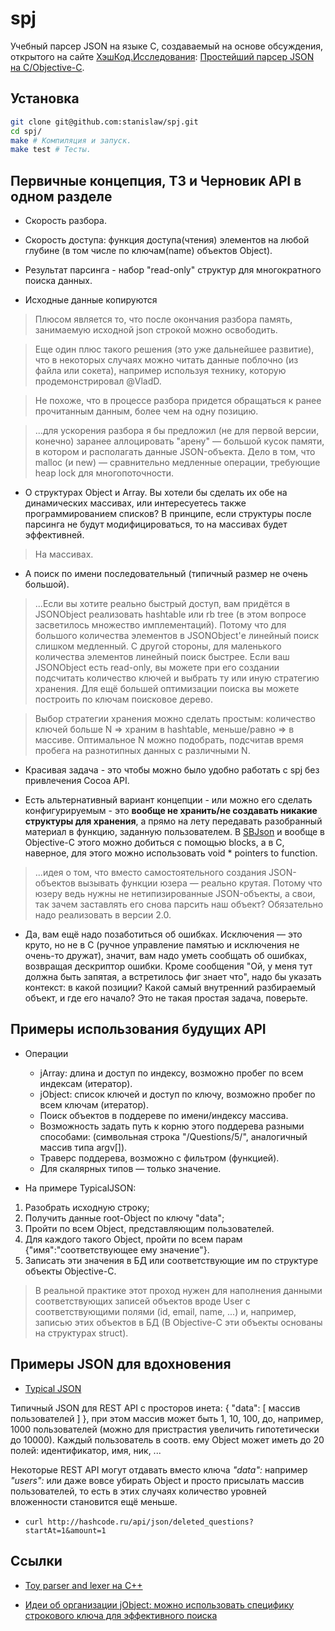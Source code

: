 # spj

Учебный парсер JSON на языке C, создаваемый на основе обсуждения, открытого на сайте [ХэшКод.Исследования](http://hashcode.ru/research/): [Простейший парсер JSON на C/Objective-C](http://hashcode.ru/research/291943/%D0%BF%D1%80%D0%BE%D1%81%D1%82%D0%B5%D0%B9%D1%88%D0%B8%D0%B9-%D0%BF%D0%B0%D1%80%D1%81%D0%B5%D1%80-json-%D0%BD%D0%B0-c-objective-c).  

## Установка

```bash
git clone git@github.com:stanislaw/spj.git
cd spj/
make # Компиляция и запуск.
make test # Тесты.
```

## Первичные концепция, ТЗ и Черновик API в одном разделе

* Скорость разбора.
* Скорость доступа: функция доступа(чтения) элементов на любой глубине (в том числе по ключам(name) объектов Object).

* Результат парсинга - набор "read-only" структур для многократного поиска данных.

* Исходные данные копируются 

> Плюсом является то, что после окончания разбора память, занимаемую исходной json строкой можно освободить.

> Еще один плюс такого решения (это уже дальнейшее развитие), что в
некоторых случаях можно читать данные поблочно (из файла или сокета),
например используя технику, которую продемонстрировал @VladD.

> Не похоже, что в процессе разбора придется обращаться к ранее
прочитанным данным, более чем на одну позицию.

> ...для ускорения разбора я бы предложил (не для первой версии,
конечно) заранее аллоцировать "арену" — большой кусок памяти, в котором
и располагать данные JSON-объекта. Дело в том, что malloc (и new) —
сравнительно медленные операции, требующие heap lock для
многопоточности.

* О структурах Object и Array. Вы хотели бы сделать их обе на динамических массивах, или интересуетесь также программированием списков? В принципе, если структуры после парсинга не будут модифицироваться, то на массивах будет эффективней.

> На массивах.

* А поиск по имени последовательный (типичный размер не очень большой).

> ...Если вы хотите реально быстрый доступ, вам придётся в JSONObject
реализовать hashtable или rb tree (в этом вопросе засветилось множество
имплементаций). Потому что для большого количества элементов в
JSONObject'е линейный поиск слишком медленный. С другой стороны, для
маленького количества элементов линейный поиск быстрее. Если ваш
JSONObject есть read-only, вы можете при его создании подсчитать
количество ключей и выбрать ту или иную стратегию хранения. Для ещё
большей оптимизации поиска вы можете построить по ключам поисковое
дерево.

> Выбор стратегии хранения можно сделать простым: количество ключей
больше N => храним в hashtable, меньше/равно => в массиве. Оптимальное N
можно подобрать, подсчитав время пробега на разнотипных данных с
различными N.

* Красивая задача - это чтобы можно было удобно работать с spj без привлечения Cocoa API.

* Есть альтернативный вариант концепции - или можно его сделать конфигурируемым - это __вообще не хранить/не создавать никакие структуры для хранения__, а прямо на лету передавать разобранный материал в функцию, заданную пользователем. В [SBJson](http://cocoadocs.org/docsets/SBJson/4.0.0/Classes/SBJson4Parser.html) и вообще в Objective-C этого можно добиться с помощью blocks, а в C, наверное, для этого можно использовать void * pointers to function.

> ...идея о том, что вместо самостоятельного создания JSON-объектов
вызывать функции юзера — реально крутая. Потому что юзеру ведь нужны не
нетипизированные JSON-объекты, а свои, так зачем заставлять его снова
парсить наш объект? Обязательно надо реализовать в версии 2.0.

* Да, вам ещё надо позаботиться об ошибках. Исключения — это круто, но
не в C (ручное управление памятью и исключения не очень-то дружат),
значит, вам надо уметь сообщать об ошибках, возвращая дескриптор ошибки.
Кроме сообщения "Ой, у меня тут должна быть запятая, а встретилось фиг
знает что", надо бы указать контекст: в какой позиции? Какой самый
внутренний разбираемый объект, и где его начало? Это не такая простая
задача, поверьте.

## Примеры использования будущих API

* Операции
  * jArray: длина и доступ по индексу, возможно пробег по всем
индексам (итератор). 
  * jObject: список ключей и доступ по ключу, возможно пробег по
всем ключам (итератор). 
  * Поиск объектов в поддереве по имени/индексу массива.
  * Возможность задать путь к корню этого поддерева разными способами: (символьная строка "/Questions/5/", аналогичный массив типа argv[]).
  * Траверс поддерева, возможно с фильтром (функцией).
  * Для скалярных типов — только значение.

* На примере TypicalJSON:

1. Разобрать исходную строку;
2. Получить данные root-Object по ключу "data";
3. Пройти по всем Object, представляющим пользователей.
4. Для каждого такого Object, пройти по всем парам {"имя":"соответствующее ему значение"}.
5. Записать эти значения в БД или соответствующие им по структуре
   объекты Objective-C.

> В реальной практике этот проход нужен для наполнения данными соответствующих записей объектов вроде User с соответствующими полями (id, email, name, ...) и, например, записью этих объектов в БД (В Objective-C эти объекты основаны на структурах struct).

## Примеры JSON для вдохновения

* [Typical JSON](https://github.com/stanislaw/spj/blob/master/TypicalJSON.md)

Типичный JSON для REST API с просторов инета: { "data": [ массив пользователей ] }, при этом массив может быть 1, 10, 100, до, например, 1000 пользователей (можно для пристрастия увеличить гипотетически до 10000). Каждый пользователь в соотв. ему Object может иметь до 20 полей: идентификатор, имя, ник, ... 

Некоторые REST API могут отдавать вместо ключа _"data":_ например _"users":_ или даже вовсе убирать Object и просто присылать массив пользователей, то есть в этих случаях количество уровней вложенности становится ещё меньше.

* `curl http://hashcode.ru/api/json/deleted_questions?startAt=1&amount=1`

## Ссылки

* [Toy parser and lexer на C++](https://github.com/stanislaw/spj/blob/master/ParserAndLexer.md)

* [Идеи об организации jObject: можно использовать специфику строкового ключа для эффективного поиска](http://stackoverflow.com/q/6714715/276994)

